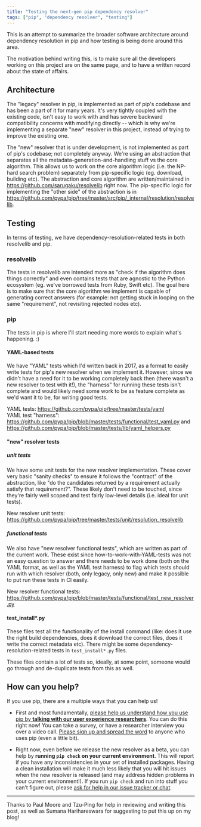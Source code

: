 ```yaml
---
title: "Testing the next-gen pip dependency resolver"
tags: ["pip", "dependency resolver", "testing"]
---
```


This is an attempt to summarize the broader software architecture around dependency resolution in pip and how testing is being done around this area.

The motivation behind writing this, is to make sure all the developers working on this project are on the same page, and to have a written record about the state of affairs.

## Architecture

The "legacy" resolver in pip, is implemented as part of pip's codebase and has been a part of it for many years. It's very tightly coupled with the existing code, isn't easy to work with and has severe backward compatibility concerns with modifying directly -- which is why we're implementing a separate "new" resolver in this project, instead of trying to improve the existing one.

The "new" resolver that is under development, is not implemented as part of pip's codebase; not completely anyway. We're using an abstraction that separates all the metadata-generation-and-handling stuff vs the core algorithm. This allows us to work on the core algorithm logic (i.e. the NP-hard search problem) separately from pip-specific logic (eg. download, building etc). The abstraction and core algorithm are written/maintained in <https://github.com/sarugaku/resolvelib> right now. The pip-specific logic for implementing the "other side" of the abstraction is in <https://github.com/pypa/pip/tree/master/src/pip/_internal/resolution/resolvelib>.

## Testing

In terms of testing, we have dependency-resolution-related tests in both resolvelib and pip.

### resolvelib

The tests in resolvelib are intended more as "check if the algorithm does things correctly" and even contains tests that are agnostic to the Python ecosystem (eg. we've borrowed tests from Ruby, Swift etc). The goal here is to make sure that the core algorithm we implement is capable of generating correct answers (for example: not getting stuck in looping on the same "requirement", not revisiting rejected nodes etc).

### pip

The tests in pip is where I'll start needing more words to explain what's happening. :)

#### YAML-based tests

We have "YAML" tests which I'd written back in 2017, as a format to easily write tests for pip's new resolver when we implement it. However, since we didn't have a need for it to be working completely back then (there wasn't a new resolver to test with it!), the "harness" for running these tests isn't complete and would likely need some work to be as feature complete as we'd want it to be, for writing good tests.

YAML tests: <https://github.com/pypa/pip/tree/master/tests/yaml>  
YAML test "harness": <https://github.com/pypa/pip/blob/master/tests/functional/test_yaml.py> and <https://github.com/pypa/pip/blob/master/tests/lib/yaml_helpers.py>

#### "new" resolver tests

##### unit tests

We have some unit tests for the new resolver implementation. These cover very basic "sanity checks" to ensure it follows the "contract" of the abstraction, like "do the candidates returned by a requirement actually satisfy that requirement?". These likely don't need to be touched, since they're fairly well scoped and test fairly low-level details (i.e. ideal for unit tests).

New resolver unit tests: <https://github.com/pypa/pip/tree/master/tests/unit/resolution_resolvelib>

##### functional tests

We also have "new resolver functional tests", which are written as part of the current work. These exist since how-to-work-with-YAML-tests was not an easy question to answer and there needs to be work done (both on the YAML format, as well as the YAML test harness) to flag which tests should run with which resolver (both, only legacy, only new) and make it possible to put run these tests in CI easily.

New resolver functional tests: <https://github.com/pypa/pip/blob/master/tests/functional/test_new_resolver.py>

#### test_install\*.py

These files test all the functionality of the install command (like: does it use the right build dependencies, does it download the correct files, does it write the correct metadata etc). There might be some dependency-resolution-related tests in `test_install*.py` files.

These files contain a lot of tests so, ideally, at some point, someone would go through and de-duplicate tests from this as well.

## How can you help?

If you use pip, there are a multiple ways that you can help us!

- First and most fundamentally, [please help us understand how you use pip by **talking with our user experience researchers**](https://bit.ly/pip-ux-studies). You can do this right now! You can take a survey, or have a researcher interview you over a video call. [Please sign up and spread the word](https://bit.ly/pip-ux-studies) to anyone who uses pip (even a little bit).

- Right now, even before we release the new resolver as a beta, you can help by **running `pip check` on your current environment**. This will report if you have any inconsistencies in your set of installed packages. Having a clean installation will make it much less likely that you will hit issues when the new resolver is released (and may address hidden problems in your current environment!). If you run `pip check` and run into stuff you can’t figure out, please [ask for help in our issue tracker or chat](https://pip.pypa.io/).

---

Thanks to Paul Moore and Tzu-Ping for help in reviewing and writing this post,
as well as Sumana Harihareswara for suggesting to put this up on my blog!
